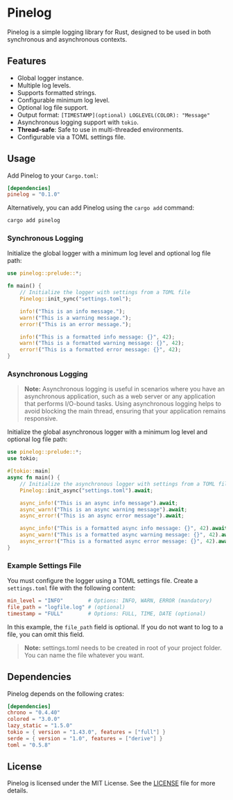 # Pinelog

Pinelog is a simple logging library for Rust, designed to be used in both synchronous and asynchronous contexts.

## Features

- Global logger instance.
- Multiple log levels.
- Supports formatted strings.
- Configurable minimum log level.
- Optional log file support.
- Output format: `[TIMESTAMP](optional) LOGLEVEL(COLOR): "Message"`
- Asynchronous logging support with `tokio`.
- **Thread-safe**: Safe to use in multi-threaded environments.
- Configurable via a TOML settings file.

## Usage

Add Pinelog to your `Cargo.toml`:

```toml
[dependencies]
pinelog = "0.1.0"
```

Alternatively, you can add Pinelog using the `cargo add` command:

```sh
cargo add pinelog
```

### Synchronous Logging

Initialize the global logger with a minimum log level and optional log file path:

```rust
use pinelog::prelude::*;

fn main() {
    // Initialize the logger with settings from a TOML file
    Pinelog::init_sync("settings.toml");

    info!("This is an info message.");
    warn!("This is a warning message.");
    error!("This is an error message.");

    info!("This is a formatted info message: {}", 42);
    warn!("This is a formatted warning message: {}", 42);
    error!("This is a formatted error message: {}", 42);
}
```

### Asynchronous Logging

> **Note:** Asynchronous logging is useful in scenarios where you have an asynchronous application, such as a web server or any application that performs I/O-bound tasks. Using asynchronous logging helps to avoid blocking the main thread, ensuring that your application remains responsive.

Initialize the global asynchronous logger with a minimum log level and optional log file path:

```rust
use pinelog::prelude::*;
use tokio;

#[tokio::main]
async fn main() {
    // Initialize the asynchronous logger with settings from a TOML file
    Pinelog::init_async("settings.toml").await;

    async_info!("This is an async info message").await;
    async_warn!("This is an async warning message").await;
    async_error!("This is an async error message").await;

    async_info!("This is a formatted async info message: {}", 42).await;
    async_warn!("This is a formatted async warning message: {}", 42).await;
    async_error!("This is a formatted async error message: {}", 42).await;
}
```

### Example Settings File

You must configure the logger using a TOML settings file. Create a `settings.toml` file with the following content:

```toml
min_level = "INFO"        # Options: INFO, WARN, ERROR (mandatory)
file_path = "logfile.log" # (optional)
timestamp = "FULL"        # Options: FULL, TIME, DATE (optional)
```

In this example, the `file_path` field is optional. If you do not want to log to a file, you can omit this field.

> **Note:** settings.toml needs to be created in root of your project folder. You can name the file whatever you want.

## Dependencies

Pinelog depends on the following crates:

```toml
[dependencies]
chrono = "0.4.40"
colored = "3.0.0"
lazy_static = "1.5.0"
tokio = { version = "1.43.0", features = ["full"] }
serde = { version = "1.0", features = ["derive"] }
toml = "0.5.8"
```

## License

Pinelog is licensed under the MIT License. See the [LICENSE](LICENSE) file for more details.
